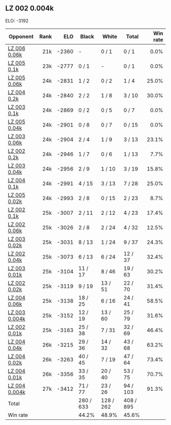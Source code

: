## LZ 002 0.004k ##

ELO: -3192

Opponent | Rank | ELO | Black | White | Total | Win rate
---------|-----:|----:|-------|-------|-------|-------:
[LZ 006 0.06k](LZ%20006%200.06k.md) | 21k | -2360 | - | 0 / 1 | 0 / 1 | 0.0%
[LZ 005 0.1k](LZ%20005%200.1k.md) | 23k | -2777 | 0 / 1 | - | 0 / 1 | 0.0%
[LZ 005 0.06k](LZ%20005%200.06k.md) | 24k | -2831 | 1 / 2 | 0 / 2 | 1 / 4 | 25.0%
[LZ 004 0.2k](LZ%20004%200.2k.md) | 24k | -2840 | 2 / 2 | 1 / 8 | 3 / 10 | 30.0%
[LZ 003 0.1k](LZ%20003%200.1k.md) | 24k | -2869 | 0 / 2 | 0 / 5 | 0 / 7 | 0.0%
[LZ 005 0.04k](LZ%20005%200.04k.md) | 24k | -2901 | 0 / 8 | 0 / 7 | 0 / 15 | 0.0%
[LZ 003 0.06k](LZ%20003%200.06k.md) | 24k | -2904 | 2 / 4 | 1 / 9 | 3 / 13 | 23.1%
[LZ 002 0.2k](LZ%20002%200.2k.md) | 24k | -2946 | 1 / 7 | 0 / 6 | 1 / 13 | 7.7%
[LZ 003 0.04k](LZ%20003%200.04k.md) | 24k | -2956 | 2 / 9 | 1 / 10 | 3 / 19 | 15.8%
[LZ 004 0.1k](LZ%20004%200.1k.md) | 24k | -2991 | 4 / 15 | 3 / 13 | 7 / 28 | 25.0%
[LZ 005 0.02k](LZ%20005%200.02k.md) | 24k | -2993 | 2 / 8 | 0 / 15 | 2 / 23 | 8.7%
[LZ 002 0.1k](LZ%20002%200.1k.md) | 25k | -3007 | 2 / 11 | 2 / 12 | 4 / 23 | 17.4%
[LZ 002 0.06k](LZ%20002%200.06k.md) | 25k | -3026 | 2 / 8 | 2 / 24 | 4 / 32 | 12.5%
[LZ 003 0.02k](LZ%20003%200.02k.md) | 25k | -3031 | 8 / 13 | 1 / 24 | 9 / 37 | 24.3%
[LZ 002 0.04k](LZ%20002%200.04k.md) | 25k | -3073 | 6 / 13 | 6 / 24 | 12 / 37 | 32.4%
[LZ 003 0.01k](LZ%20003%200.01k.md) | 25k | -3104 | 11 / 17 | 8 / 46 | 19 / 63 | 30.2%
[LZ 002 0.02k](LZ%20002%200.02k.md) | 25k | -3119 | 9 / 19 | 13 / 51 | 22 / 70 | 31.4%
[LZ 004 0.06k](LZ%20004%200.06k.md) | 25k | -3138 | 18 / 25 | 6 / 16 | 24 / 41 | 58.5%
[LZ 003 0.004k](LZ%20003%200.004k.md) | 25k | -3152 | 12 / 19 | 13 / 60 | 25 / 79 | 31.6%
[LZ 002 0.01k](LZ%20002%200.01k.md) | 25k | -3163 | 25 / 38 | 7 / 31 | 32 / 69 | 46.4%
[LZ 004 0.04k](LZ%20004%200.04k.md) | 26k | -3215 | 29 / 36 | 14 / 32 | 43 / 68 | 63.2%
[LZ 004 0.02k](LZ%20004%200.02k.md) | 26k | -3263 | 40 / 45 | 7 / 19 | 47 / 64 | 73.4%
[LZ 004 0.01k](LZ%20004%200.01k.md) | 26k | -3356 | 33 / 35 | 20 / 40 | 53 / 75 | 70.7%
[LZ 004 0.004k](LZ%20004%200.004k.md) | 27k | -3412 | 71 / 77 | 23 / 26 | 94 / 103 | 91.3%
Total | | | 280 / 633 | 128 / 262 | 408 / 895 | 
Win rate| | | 44.2% | 48.9% | 45.6% | 
